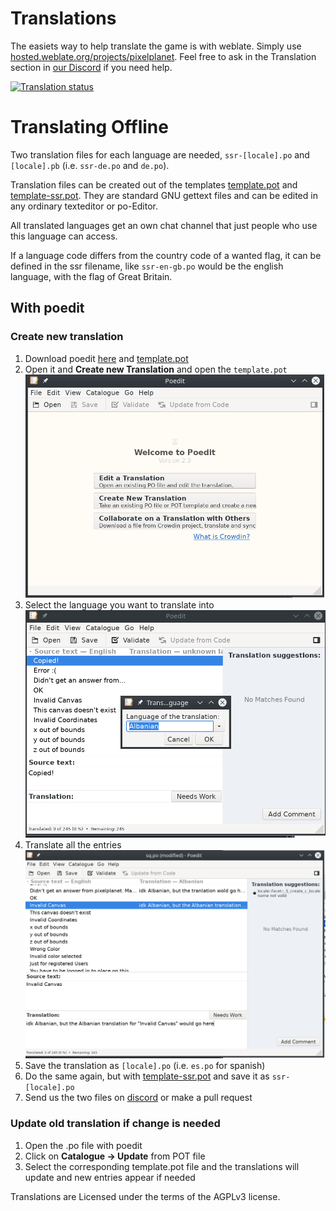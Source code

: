 # Translations

The easiets way to help translate the game is with weblate. Simply use [hosted.weblate.org/projects/pixelplanet](https://hosted.weblate.org/projects/pixelplanet/). Feel free to ask in the Translation section in [our Discord](https://pixelplanet.fun/guilded) if you need help.

[![Translation status](https://hosted.weblate.org/widget/pixelplanet/open-graph.png)](https://hosted.weblate.org/engage/pixelplanet/)

# Translating Offline

Two translation files for each language are needed, `ssr-[locale].po` and `[locale].pb` (i.e. `ssr-de.po` and `de.po`).

Translation files can be created out of the templates [template.pot](https://git.pixelplanet.fun/ppfun/translations/raw/branch/master/template.pot) and [template-ssr.pot](https://git.pixelplanet.fun/ppfun/translations/raw/branch/master/template-ssr.pot). They are standard GNU gettext files and can be edited in any ordinary texteditor or po-Editor.

All translated languages get an own chat channel that just people who use this language can access.

If a language code differs from the country code of a wanted flag, it can be defined in the ssr filename, like `ssr-en-gb.po` would be the english language, with the flag of Great Britain.

## With poedit

### Create new translation

1. Download poedit [here](https://poedit.net/) and [template.pot](https://git.pixelplanet.fun/ppfun/translations/raw/branch/master/template.pot)
2. Open it and **Create new Translation** and open the `template.pot`
![start](./images/start.png)
3. Select the language you want to translate into
![langsel](./images/langsel.png)
4. Translate all the entries
![translate](./images/translate.png)
5. Save the translation as `[locale].po` (i.e. `es.po` for spanish)
6. Do the same again, but with [template-ssr.pot](https://git.pixelplanet.fun/ppfun/translations/raw/branch/master/template-ssr.pot) and save it as `ssr-[locale].po`
7. Send us the two files on [discord](https://pixelplanet.fun/guilded) or make a pull request

### Update old translation if change is needed

1. Open the .po file with poedit
2. Click on **Catalogue -> Update** from POT file
3. Select the corresponding template.pot file and the translations will update and new entries appear if needed




Translations are Licensed under the terms of the AGPLv3 license.
